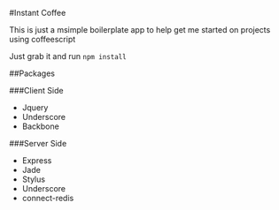 #Instant Coffee

This is just a msimple boilerplate app to help get me started on projects using coffeescript

Just grab it and run `npm install`

##Packages

###Client Side

* Jquery
* Underscore
* Backbone

###Server Side

* Express
* Jade
* Stylus
* Underscore
* connect-redis